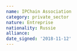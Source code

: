 ```yaml
---
name: IPChain Association 
category: private_sector
nature: Entreprise
nationality: Russie
alliance: 
date_signed: '2018-11-12'
---
```

    